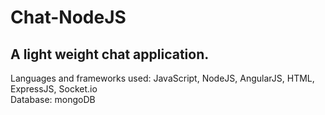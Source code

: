# Chat-NodeJS

## A light weight chat application.
Languages and frameworks used: JavaScript, NodeJS, AngularJS, HTML, ExpressJS, Socket.io <br/>
Database: mongoDB <br/>
